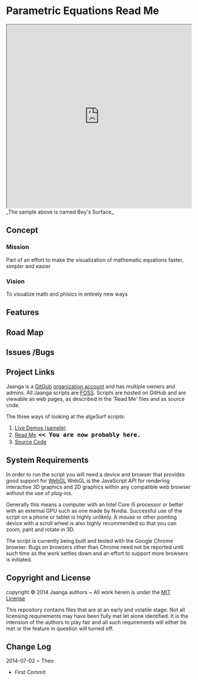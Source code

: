 Parametric Equations Read Me
===

<iframe src="http://jaanga.github.io/algesurf/parametric-equations/r2/boy-surface/boy-surface.html" width=100% height=500px class='overview' >
There is an iframe here. It is not visible when viewed on github.com/jaanga. To view <a href="http://jaanga.github.io/algesurf/parametric-equations/" target="_blank">Web Page</a>
</iframe>
_The sample above is named Boy's Surface_


## Concept

### Mission  
<!-- a statement of a rationale, applicable now as well as in the future -->
Part of an effort to make the visualization of mathematic equations faster, simpler and easier

### Vision  
<!--  a descriptive picture of a desired future state -->
To visualize math and phisics in entirely new ways

## Features
<!-- and benefits -->


## Road Map


## Issues /Bugs


## Project Links

Jaanga is a [GitGub]( http://github.com) [organization account]( https://help.github.com/articles/what-s-the-difference-between-user-and-organization-accounts ) and has multiple owners and admins. 
All Jaanga scripts are [FOSS]( https://en.wikipedia.org/wiki/Free_and_open-source_software ).
Scripts are hosted on GitHub and are viewable as web pages, as described in the 'Read Me' files and as source code.

The three ways of looking at the algeSurf scripts:

1. [Live Demos (sample)]( http://jaanga.github.io/algesurf/parametric-equations/r2/boy-surface/boy-surface.html )  
2. [Read Me]( http://jaanga.github.io/algesurf/parametric-equations/ "view the files as apps." ) <input value="<< You are now probably here." size=28 style="font:bold 12pt monospace;border-width:0;" >   
3. [Source Code]( https://github.com/jaanga/algesurf/tree/gh-pages/parametric-equations "View the files as source code." ) <scan style=display:none ><< You are now probably here.</scan>  


## System Requirements

In order to run the script you will need a device and browser that provides good support for [WebGL](http://get.webgl.org/)
WebGL is the JavaScript API for rendering interactive 3D graphics and 2D graphics within any compatible web browser without the use of plug-ins. 

Generally this means a computer with an Intel Core i5 processor or better with an external GPU such as one made by Nvidia. 
Successful use of the script on a phone or tablet is highly unlikely. 
A mouse or other pointing device with a scroll wheel is also highly recommended so that you can zoom, pant and rotate in 3D.
 
The script is currently being built and tested with the Google Chrome browser. 
Bugs on browsers other than Chrome need not be reported until such time as the work settles down and an effort to support more browsers is initiated.


## Copyright and License

copyright &copy; 2014 Jaanga authors ~ 
All work herein is under the [MIT License]( http://jaanga.github.io/libs/jaanga-copyright-and-mit-license.md )

This repository contains files that are at an early and volatile stage. Not all licensing requirements may have been fully met let alone identified. It is the intension of the authors to play fair and all such requirements will either be met or the feature in question will turned off.


## Change Log

2014-07-02 ~ Theo

* First Commit




